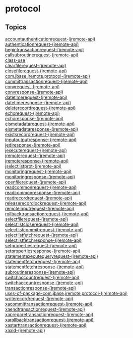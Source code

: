 # protocol

<PageHeader />

## Topics

[accountauthenticationrequest-(jremote-api)](./accountauthenticationrequest-(jremote-api))  
[authenticationrequest-(jremote-api)](./authenticationrequest-(jremote-api))  
[begintransactionrequest-(jremote-api)](./begintransactionrequest-(jremote-api))  
[callsubroutinerequest-(jremote-api)](./callsubroutinerequest-(jremote-api))  
[class-use](./class-use)  
[clearfilerequest-(jremote-api)](./clearfilerequest-(jremote-api))  
[closefilerequest-(jremote-api)](./closefilerequest-(jremote-api))  
[com.jbase.jremote.protocol-(jremote-api)](./com.jbase.jremote.protocol-(jremote-api))  
[committransactionrequest-(jremote-api)](./committransactionrequest-(jremote-api))  
[convrequest-(jremote-api)](./convrequest-(jremote-api))  
[convresponse-(jremote-api)](./convresponse-(jremote-api))  
[datetimerequest-(jremote-api)](./datetimerequest-(jremote-api))  
[datetimeresponse-(jremote-api)](./datetimeresponse-(jremote-api))  
[deleterecordrequest-(jremote-api)](./deleterecordrequest-(jremote-api))  
[echorequest-(jremote-api)](./echorequest-(jremote-api))  
[echoresponse-(jremote-api)](./echoresponse-(jremote-api))  
[eismetadatarequest-(jremote-api)](./eismetadatarequest-(jremote-api))  
[eismetadataresponse-(jremote-api)](./eismetadataresponse-(jremote-api))  
[existsrecordrequest-(jremote-api)](./existsrecordrequest-(jremote-api))  
[inputoutputresponse-(jremote-api)](./inputoutputresponse-(jremote-api))  
[jediresponse-(jremote-api)](./jediresponse-(jremote-api))  
[jexecuterequest-(jremote-api)](./jexecuterequest-(jremote-api))  
[jremoterequest-(jremote-api)](./jremoterequest-(jremote-api))  
[jremoteresponse-(jremote-api)](./jremoteresponse-(jremote-api))  
[jselectlistprot-(jremote-api)](./jselectlistprot-(jremote-api))  
[monitoringrequest-(jremote-api)](./monitoringrequest-(jremote-api))  
[monitoringresponse-(jremote-api)](./monitoringresponse-(jremote-api))  
[openfilerequest-(jremote-api)](./openfilerequest-(jremote-api))  
[readcommonrequest-(jremote-api)](./readcommonrequest-(jremote-api))  
[readcommonresponse-(jremote-api)](./readcommonresponse-(jremote-api))  
[readrecordrequest-(jremote-api)](./readrecordrequest-(jremote-api))  
[releaserecordlockrequest-(jremote-api)](./releaserecordlockrequest-(jremote-api))  
[remoteinputrequest-(jremote-api)](./remoteinputrequest-(jremote-api))  
[rollbacktransactionrequest-(jremote-api)](./rollbacktransactionrequest-(jremote-api))  
[selectfilerequest-(jremote-api)](./selectfilerequest-(jremote-api))  
[selectlistcloserequest-(jremote-api)](./selectlistcloserequest-(jremote-api))  
[selectlistcommitrequest-(jremote-api)](./selectlistcommitrequest-(jremote-api))  
[selectlistfetchrequest-(jremote-api)](./selectlistfetchrequest-(jremote-api))  
[selectlistfetchresponse-(jremote-api)](./selectlistfetchresponse-(jremote-api))  
[setpropertiesrequest-(jremote-api)](./setpropertiesrequest-(jremote-api))  
[setpropertiesresponse-(jremote-api)](./setpropertiesresponse-(jremote-api))  
[statementexecutequeryrequest-(jremote-api)](./statementexecutequeryrequest-(jremote-api))  
[statementfetchrequest-(jremote-api)](./statementfetchrequest-(jremote-api))  
[statementfetchresponse-(jremote-api)](./statementfetchresponse-(jremote-api))  
[subroutineresponse-(jremote-api)](./subroutineresponse-(jremote-api))  
[switchaccountrequest-(jremote-api)](./switchaccountrequest-(jremote-api))  
[switchaccountresponse-(jremote-api)](./switchaccountresponse-(jremote-api))  
[transactionresponse-(jremote-api)](./transactionresponse-(jremote-api))  
[uses-of-package-com.jbase.jremote.protocol-(jremote-api)](./uses-of-package-com.jbase.jremote.protocol-(jremote-api))  
[writerecordrequest-(jremote-api)](./writerecordrequest-(jremote-api))  
[xacommittransactionrequest-(jremote-api)](./xacommittransactionrequest-(jremote-api))  
[xaendtransactionrequest-(jremote-api)](./xaendtransactionrequest-(jremote-api))  
[xapreparetransactionrequest-(jremote-api)](./xapreparetransactionrequest-(jremote-api))  
[xarollbacktransactionrequest-(jremote-api)](./xarollbacktransactionrequest-(jremote-api))  
[xastarttransactionrequest-(jremote-api)](./xastarttransactionrequest-(jremote-api))  
[xaxid-(jremote-api)](./xaxid-(jremote-api))  

  
<PageFooter />
